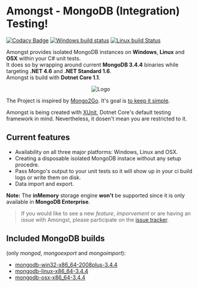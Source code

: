 # Amongst - MongoDB (Integration) Testing!
[![Codacy Badge](https://api.codacy.com/project/badge/Grade/f3dbbcc1c0a94916985614f630e0f826)](https://www.codacy.com/app/Johlandabee/Amongst?utm_source=github.com&amp;utm_medium=referral&amp;utm_content=Johlandabee/Amongst&amp;utm_campaign=Badge_Grade)
[![Windows build status](https://ci.appveyor.com/api/projects/status/github/Johlandabee/Amongst?branch=develop&svg=true)](https://ci.appveyor.com/project/Johlandabee/amongst)
[![Linux build Status](https://travis-ci.org/Johlandabee/Amongst.svg?branch=develop)](https://travis-ci.org/Johlandabee/Amongst)

Amongst provides isolated MongoDB instances on **Windows**, **Linux** and **OSX** within your C# unit tests.  
It does so by wrapping around current **MongoDB 3.4.4** binaries while targeting **.NET 4.6** and **.NET Standard 1.6**.  
Amongst is build with **Dotnet Core 1.1**. 

<p align="center">
  <img alt="Logo" src="https://cdn.rawgit.com/Johlandabee/Amongst/develop/logo.svg" />
</p>

The Project is inspired by [Mongo2Go](https://github.com/Mongo2Go/Mongo2Go). It's goal is [to keep it simple](https://en.wikipedia.org/wiki/You_aren%27t_gonna_need_it).  

Amongst is being created with [XUnit](https://xunit.github.io/), Dotnet Core's default testing framework in mind. Nevertheless, it dosen't mean you are restricted to it.

## Current features
 - Availability on all three major platforms: Windows, Linux and OSX.
 - Creating a disposable isolated MongoDB instace without any setup procedre.
 - Pass Mongo's output to your unit tests so it will show up in your ci build logs or write them on disk.
 - Data import and export.

**Note:** The **inMemory** storage engine **won't** be supported since it is only available in **MongoDB Enterprise**. 

>If you would like to see a new *feature*, *imporvement* or are having an *issue* with Amongst, please participate on the [issue tracker](https://github.com/Johlandabee/Amongst/issues).

## Included MongoDB builds 
(only *mongod*, *mongoexport* and *mongoimport*):
- [mongodb-win32-x86_64-2008plus-3.4.4](http://downloads.mongodb.org/win32/mongodb-win32-x86_64-2008plus-3.4.4.zip)
- [mongodb-linux-x86_64-3.4.4](http://downloads.mongodb.org/linux/mongodb-linux-x86_64-3.4.4.tgz)
- [mongodb-osx-x86_64-3.4.4](http://downloads.mongodb.org/osx/mongodb-osx-x86_64-3.4.4.tgz)
